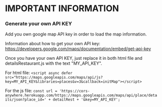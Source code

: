 # IMPORTANT INFORMATION

### Generate your own API KEY

Add you own google map API key in order to load the map information.

Information about how to get your own API key:
<https://developers.google.com/maps/documentation/embed/get-api-key>

Once you have your own API KEY, just replace it in both html file and detailsRestaurant.js with the text "MY_API_KEY".

For html file:
`<script async defer src="https://maps.googleapis.com/maps/api/js?key=MY_API_KEY&libraries=places&v=3&callback=initMap"></script>`

For the js file:
`const url = 'https://cors-anywhere.herokuapp.com/https://maps.googleapis.com/maps/api/place/details/json?place_id=' + detailRest + '&key=MY_API_KEY';`

